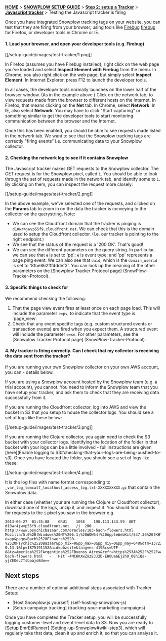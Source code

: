 [**HOME**](Home) > [**SNOWPLOW SETUP GUIDE**](Setting-up-Snowplow) > [**Step 2: setup a Tracker**](Setting-up-a-Tracker) > [**Javascript tracker**](Javascript-tracker-setup) > Testing the Javascript tracker is firing

Once you have integrated Snowplow tracking tags on your website, you can test that they are firing from your browser, using tools like [Firebug] [firebug] for Firefox, or developer tools in Chrome or IE.

#### 1. Load your browser, and open your developer tools (e.g. Firebug)

[[/setup-guide/images/test-tracker/1.png]]

In Firefox (assumes you have Firebug installed), right click on the web page you've loaded and select **Inspect Element with Firebug** from the menu. In Chrome, you also right click on the web page, but simply select **Inspect Element**.  In Internet Explorer, press F12 to launch the developer tools. 

In all cases, the developer tools normally launches on the lower half of the browser window. (As in the example above.) Click on the network tab, to view requests made from the browser to different hosts on the Internet. In Firefox, that means clicking on the **Net** tab. In Chrome, select **Network**. In IE, also select **Network**. You may have to click "Start capturing" or something similar to get the developer tools to start monitoring communication between the browser and the Internet.

Once this has been enabled, you should be able to see requests made listed in the network tab. We want to see that the Snowplow tracking tags are correctly "firing events" i.e. communicating data to your Snowplow collector.

#### 2. Checking the network log to see if it contains Snowplow 

The Javascript tracker makes GET requests to the Snowplow collector. The GET request is for the Snowplow pixel, called `i`. You should be able to look through the set of requests made in the network tab, and identify some to `i`. By clicking on them, you can inspect the request more closely:

[[/setup-guide/images/test-tracker/2.png]]

In the above example, we've selected one of the requests, and clicked on the **Params** tab to zoom in on the data the tracker is conveying to the collector on the querystring. Note:

* We can see the Cloudfront domain that the tracker is pinging is `d10wr4jwvp55f9.cloudfront.net`. We can check that this is the domain used to setup the Cloudfront collector. (I.e. our tracker is pointing to the right endpoint.)
* We see that the status of the request is a '200 OK'. That's good!
* We can see the different parameters on the query string. In particular, we can see that `e` is set to 'pp': `e` is event type: and 'pp' represents a page ping event. We can also see that `duid`, which is the `domain_userid` is set to '8fbe862fff4ddef3'. You can look up the meaning of the other parameters on the [Snowplow Tracker Protocol page] (SnowPlow-Tracker-Protocol).

#### 3. Specific things to check for

We recommend checking the following:

1. That the page view event fires at least once on each page load. This will include the parameter `e=pv`, to indicate that the event type is 'page_view'.
2. Check that any event specific tags (e.g. custom structured events or transaction events) are fired when you expect them. A structured event will include the parameter `e=se`. For other parameters, see the [Snowplow Tracker Protocol page] (SnowPlow-Tracker-Protocol).

#### 4. My tracker is firing correctly. Can I check that my collector is receiving the data sent from the tracker?

If you are running your own Snowplow collector on your own AWS account, you can - details below.

If you are using a Snowplow account hosted by the Snowplow team (e.g. a trial account), you cannot. You need to inform the Snowplow team that you have setup your tracker, and ask them to check that they are receiving data successfully from it.

If you are running the Cloudfront collector, log into AWS and view the bucket in S3 that you setup to house the collector logs. You should see a set of logs like these below:

[[/setup-guide/images/test-tracker/3.png]]

If you are running the Clojure collector, you again need to check the S3 bucket with your collector logs. Identifying the location of the folder in that bucket with your logs can be a little involved - full instructions are given [here](Enable logging to S3#checking-that-your-logs-are-being-pushed-to-s3). Once you have located the folder, you should see a set of logs like these:

[[/setup-guide/images/test-tracker/4.png]]

It is the log files with name format corresponding to `_var_log_tomcat7_localhost_access_log.txt-XXXXXXXXXX.gz` that contain the Snowplow data.

In either case (whether your are running the Clojure or Cloudfront collector), download one of the logs, unzip it, and inspect it. You should find records for requests to the `i` pixel you saw in the browser e.g. 

	2013-06-27	01:35:08	GRU1	1058	190.113.143.59	GET	d10wr4jwvp55f9.cloudfront.net	/i	200	http://www.psychicbazaar.com/oracles/183-bach-flowers.html	Mozilla/5.0%20(Windows%20NT%206.1;%20WOW64)%20AppleWebKit/537.36%20(KHTML,%20like%20Gecko)%20Chrome/27.0.1453.116%20Safari/537.36	e=pp&page=Bach%2520Flowers%2520-%2520Psychic%2520Bazaar&pp_mix=0&pp_max=0&pp_miy=0&pp_may=640&dtm=1372296910266&tid=082637&vp=1366x583&ds=1345x1463&vid=1&duid=e7cb17f1eaa05258&p=web&tv=js-0.13.1&fp=1875191152&aid=pbzsite&lang=es-419&cs=UTF-8&tz=America%252FArgentina%252FBuenos_Aires&refr=https%253A%252F%252Fwww.google.com.ar%252F&f_pdf=1&f_qt=1&f_realp=0&f_wma=1&f_dir=0&f_fla=1&f_java=1&f_gears=0&f_ag=0&res=1366x768&cd=32&cookie=1&url=http%253A%252F%252Fwww.psychicbazaar.com%252Foracles%252F183-bach-flowers.html	-	Hit	-4MCHKXwZozE3J2D-EH0UaGEj2h0_O8h1Qa-yjZEOeL7TsbpajoBdw==

## Next steps

There are a number of optional additional steps associated with Tracker Setup:

* [Host Snowplow.js yourself] (self-hosting-snowplow-js)
* [Setup campaign tracking] (tracking-your-marketing-campaigns)

Once you have completed the Tracker setup, you will be successfully logging customer-level and event-level data to S3. Now you are ready to [Setup EmrEtlRunner] (Setting-up-Snowplow#wiki-step3), which will regularly take that data, clean it up and enrich it, so that you can analyse it.






[firebug]: https://getfirebug.com/